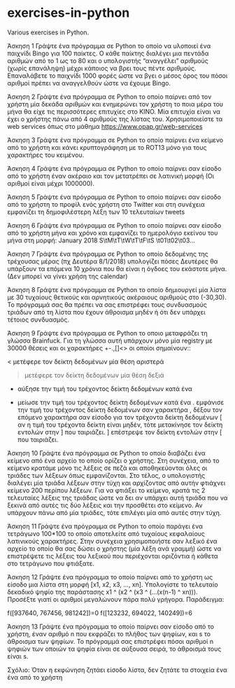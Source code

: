 # exercises-in-python
Various exercises in Python.

Άσκηση 1
Γράψτε ένα πρόγραμμα σε Python το οποίο να υλοποιεί ένα παιχνίδι Bingo για 100 παίκτες. Ο κάθε παίκτης διαλέγει μια πεντάδα αριθμών από το 1 ως το 80 και ο υπολογιστής “αναγγέλει” αριθμούς (χωρίς επανάληψη) μέχρι κάποιος να βρει τους πέντε αριθμούς. Επαναλάβετε το παιχνίδι 1000 φορές ώστε να βγει ο μέσος όρος του πόσοι αριθμοί πρέπει να αναγγελθούν ώστε να έχουμε Bingo.

Άσκηση 2
Γράψτε ένα πρόγραμμα σε Python το οποίο παίρνει από τον χρήστη μία δεκάδα αριθμών και ενημερώνει τον χρήστη το ποια μέρα του μήνα θα είχε τις περισσότερες επιτυχίες στο KINO. Μία επιτυχία είναι να έχει ο χρήστης πάνω από 4 αριθμούς της λίστας του. Χρησιμοποιείστε τα web services όπως στο μάθημα https://www.opap.gr/web-services

Άσκηση 3
Γράψτε ένα πρόγραμμα σε Python το οποίο παίρνει ένα κείμενο από το χρήστη και κάνει κρυπτογράφηση με το ROT13 μόνο για τους χαρακτήρες του κειμένου.

Άσκηση 4
Γράψτε ένα πρόγραμμα σε Python το οποίο παίρνει σαν είσοδο από το χρήστη έναν ακέραιο και τον μετατρέπει σε λατινική μορφή (Οι αριθμοί είναι μέχρι 1000000).

Άσκηση 5
Γράψτε ένα πρόγραμμα σε Python το οποίο παίρνει σαν είσοδο από το χρήστη το προφίλ ενός χρήστη στο Twitter και στη συνέχεια εμφανίζει τη δημοφιλέστερη λέξη των 10 τελευταίων tweets

Άσκηση 6
Γράψτε ένα πρόγραμμα σε Python το οποίο παίρνει σαν είσοδο από το χρήστη μήνα και χρόνο και εμφανίζει το ημερολόγιο εκείνου του μήνα στη μορφή:
January 2018
S\tM\tT\tW\tT\tF\tS
\t01\t02\t03...

Άσκηση 7
Γράψτε ένα πρόγραμμα σε Python το οποίο δεδομένης της τρέχουσας μέρας (πχ Δευτέρα 8/1/2018) υπολογίζει πόσες Δευτέρες θα υπάρξουν τα επόμενα 10 χρόνια που θα είναι η όγδοες του εκάστοτε μήνα. (Δεν μπορεί να γίνει χρήση της calendar)

Άσκηση 8
Γράψτε ένα πρόγραμμα σε Python το οποίο δημιουργεί μία λίστα με 30 τυχαίους θετικούς και αρνητικούς ακέραιους αριθμούς στο (-30,30). Το πρόγραμμά σας θα πρέπει να σας επιστρέφει τους συνδυασμούς τριάδων από τη λίστα που έχουν άθροισμα μηδέν ή ότι δεν υπάρχει τέτοιος συνδυασμός.

Άσκηση 9
Γράψτε ένα πρόγραμμα σε Python το οποιο μεταφράζει τη γλώσσα Brainfuck. Για τη γλώσσα αυτή υπάρχουν μόνο μία registry με 30000 θέσεις και οι χαρακτήρες +-.,[]<> οι οποίοι σημαίνουν::

< μετέφερε τον δείκτη δεδομένων μία θέση αριστερά
> μετέφερε τον δείκτη δεδομένων μία θέση δεξιά
+ αύξησε την τιμή του τρέχοντος δείκτη δεδομένων κατά ένα
- μείωσε την τιμή του τρέχοντος δείκτη δεδομένων κατά ένα
. εμφάνισε την τιμή του τρέχοντος δείκτη δεδομένων σαν χαρακτήρα
, δέξου τον επόμενο χαρακτήρα σαν είσοδο για τον τρέχοντα δείκτη δεδομένων
[ αν η τιμή του τρέχοντα δείκτη είναι μηδέν, τότε μετακίνησε τον δείκτη εντολών στην ] που ταιριάζει.
] επέστρεψε τον δείκτη εντολών στην [ που ταιριάζει.

Άσκηση 10
Γράψτε ένα πρόγραμμα σε Python το οποίο διαβάζει ένα κείμενο από ένα αρχείο το οποίο ορίζει ο χρήστης. Στη συνέχεια, από το κείμενο κρατάμε μόνο τις λέξεις σε πεζά και αποθηκεύονται όλες οι τριάδες των λέξεων όπως εμφανίζονται. Στο τέλος, ο υπολογιστής διαλέγει μία τριάδα λέξεων στην τύχη και αρχίζοντας από αυτήν φτιάχνει κείμενο 200 περίπου λέξεων. Για να φτιάξει το κείμενο, κρατά τις 2 τελευταίες λέξεις της τριάδας ώστε να δει αν υπάρχει αυτή τριάδα που να ξεκινά από αυτές τις δύο λέξεις και την προσθέτει στο κείμενο. Αν υπάρχουν πάνω από μία τριάδες, τότε επιλέγει μία από αυτές στην τύχη.

Άσκηση 11
Γράψτε ένα πρόγραμμα σε Python το οποίο παράγει ένα τετράγωνο 100*100 το οποίο αποτελείτε από τυχαίους κεφαλαίους λατινικούς χαρακτήρες. Στην συνέχεια χρησιμοποιήστε σαν λεξικό ένα αρχείο το οποίο θα σας δώσει ο χρήστης (μία λέξη ανά γραμμή) ώστε να επιστρέψετε τις λέξεις του λεξικού που περιέχονται οριζόντια ή κάθετα στο τετράγωνο που φτιάξατε.

Άσκηση 12
Γράψτε ένα πρόγραμμα το οποίο παίρνει από το χρήστη ως είσοδο μια λίστα στη μορφή [x1, x2, x3, ..., xn]. Υπολογίστε το τελευταίο δεκαδικό ψηφίο της παράστασης x1 ^ (x2 ^ (x3 ^ (...(x(n-1) ^ xn))). Προσέξτε γιατί οι αριθμοί μεγαλώνουν πάρα πολύ γρήγορα. Παράδειγμα:

f([937640, 767456, 981242])=0
f([123232, 694022, 140249])=6


Άσκηση 13
Γράψτε ένα πρόγραμμα το οποίο παίρνει σαν είσοδο από το χρήστη, έναν αριθμό n που εκφράζει το πλήθος των ψηφίων, και s το άθροισμα των ψηφίων. Το πρόγραμμά σας επιστρέφει πόσοι αριθμοί n ψηφιών των οποιών τα ψηφία είναι σε αύξουσα σειρά, το άθροισμά τους είναι s.

 

Σχόλιο: Όταν η εκφώνηση ζητάει είσοδο λίστα, δεν ζητάτε τα στοιχεία ένα ένα από το χρήστη
